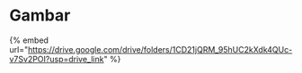 # Gambar

{% embed url="https://drive.google.com/drive/folders/1CD21jQRM_95hUC2kXdk4QUc-v7Sv2POI?usp=drive_link" %}
